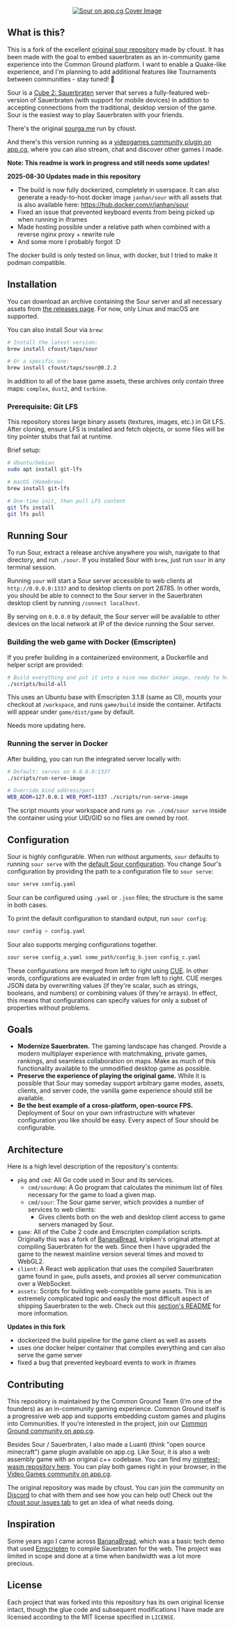 <p align="center">
    <a href="https://sourga.me" target="_blank">
        <img src="gh-assets/sour-cg.png" alt="Sour on app.cg Cover Image">
    </a>
</p>

## What is this?

This is a fork of the excellent [original sour repository](https://github.com/cfoust/sour) made by cfoust. It has been made with the goal to embed sauerbraten as an in-community game experience into the Common Ground platform. I want to enable a Quake-like experience, and I'm planning to add additional features like Tournaments between communities - stay tuned! 🚀

Sour is a <a target="_blank" href="http://sauerbraten.org/">Cube 2: Sauerbraten</a> server that serves a fully-featured web-version of Sauerbraten (with support for mobile devices) in addition to accepting connections from the traditional, desktop version of the game. Sour is the easiest way to play Sauerbraten with your friends.

There's the original <a target="_blank" href="https://sourga.me/">sourga.me</a> run by cfoust.

And there's this version running as a <a target="_blank" href="https://app.cg/c/videogames/">videogames community plugin on app.cg</a>, where you can also stream, chat and discover other games I made.

**Note: This readme is work in progress and still needs some updates!**

**2025-08-30 Updates made in this repository**

- The build is now fully dockerized, completely in userspace. It can also generate a ready-to-host docker image `janhan/sour` with all assets that is also available here: https://hub.docker.com/r/janhan/sour
- Fixed an issue that prevented keyboard events from being picked up when running in iframes
- Made hosting possible under a relative path when combined with a reverse nginx proxy + rewrite rule
- And some more I probably forgot :D

The docker build is only tested on linux, with docker, but I tried to make it podman compatible.

## Installation

You can download an archive containing the Sour server and all necessary assets from [the releases page](https://github.com/cfoust/sour/releases). For now, only Linux and macOS are supported.

You can also install Sour via `brew`:

```bash
# Install the latest version:
brew install cfoust/taps/sour

# Or a specific one:
brew install cfoust/taps/sour@0.2.2
```

In addition to all of the base game assets, these archives only contain three maps: `complex`, `dust2`, and `turbine`.

### Prerequisite: Git LFS

This repository stores large binary assets (textures, images, etc.) in Git LFS. After cloning, ensure LFS is installed and fetch objects, or some files will be tiny pointer stubs that fail at runtime.

Brief setup:

```bash
# Ubuntu/Debian
sudo apt install git-lfs

# macOS (Homebrew)
brew install git-lfs

# One‑time init, then pull LFS content
git lfs install
git lfs pull
```

## Running Sour

To run Sour, extract a release archive anywhere you wish, navigate to that directory, and run `./sour`. If you installed Sour with `brew`, just run `sour` in any terminal session.

Running `sour` will start a Sour server accessible to web clients at `http://0.0.0.0:1337` and to desktop clients on port 28785. In other words, you should be able to connect to the Sour server in the Sauerbraten desktop client by running `/connect localhost`.

By serving on `0.0.0.0` by default, the Sour server will be available to other devices on the local network at IP of the device running the Sour server.

### Building the web game with Docker (Emscripten)

If you prefer building in a containerized environment, a Dockerfile and helper script are provided:

```bash
# Build everything and put it into a nice new docker image, ready to host
./scripts/build-all
```

This uses an Ubuntu base with Emscripten 3.1.8 (same as CI), mounts your checkout at `/workspace`, and runs `game/build` inside the container. Artifacts will appear under `game/dist/game` by default.

Needs more updating here.

### Running the server in Docker

After building, you can run the integrated server locally with:

```bash
# Default: serves on 0.0.0.0:1337
./scripts/run-serve-image

# Override bind address/port
WEB_ADDR=127.0.0.1 WEB_PORT=1337 ./scripts/run-serve-image
```

The script mounts your workspace and runs `go run ./cmd/sour serve` inside the container using your UID/GID so no files are owned by root.

## Configuration

Sour is highly configurable. When run without arguments, `sour` defaults to running `sour serve` with the [default Sour configuration](https://github.com/cfoust/sour/blob/main/pkg/config/default.yaml). You change Sour's configuration by providing the path to a configuration file to `sour serve`:

```bash
sour serve config.yaml
```

Sour can be configured using `.yaml` or `.json` files; the structure is the same in both cases.

To print the default configuration to standard output, run `sour config`:

```bash
sour config > config.yaml
```

Sour also supports merging configurations together.

```bash
sour serve config_a.yaml some_path/config_b.json config_c.yaml
```

These configurations are merged from left to right using [CUE](https://cuelang.org/docs/). In other words, configurations are evaluated in order from left to right. CUE merges JSON data by overwriting values (if they're scalar, such as strings, booleans, and numbers) or combining values (if they're arrays). In effect, this means that configurations can specify values for only a subset of properties without problems.

## Goals

- **Modernize Sauerbraten.** The gaming landscape has changed. Provide a modern multiplayer experience with matchmaking, private games, rankings, and seamless collaboration on maps. Make as much of this functionality available to the unmodified desktop game as possible.
- **Preserve the experience of playing the original game.** While it is possible that Sour may someday support arbitrary game modes, assets, clients, and server code, the vanilla game experience should still be available.
- **Be the best example of a cross-platform, open-source FPS.** Deployment of Sour on your own infrastructure with whatever configuration you like should be easy. Every aspect of Sour should be configurable.

## Architecture

Here is a high level description of the repository's contents:

- `pkg` and `cmd`: All Go code used in Sour and its services.
  - `cmd/sourdump`: A Go program that calculates the minimum list of files necessary for the game to load a given map.
  - `cmd/sour`: The Sour game server, which provides a number of services to web clients:
    - Gives clients both on the web and desktop client access to game servers managed by Sour.
- `game`: All of the Cube 2 code and Emscripten compilation scripts. Originally this was a fork of [BananaBread](https://github.com/kripken/BananaBread), kripken's original attempt at compiling Sauerbraten for the web. Since then I have upgraded the game to the newest mainline version several times and moved to WebGL2.
- `client`: A React web application that uses the compiled Sauerbraten game found in `game`, pulls assets, and proxies all server communication over a WebSocket.
- `assets`: Scripts for building web-compatible game assets. This is an extremely complicated topic and easily the most difficult aspect of shipping Sauerbraten to the web. Check out this [section's README](assets/README.md) for more information.

**Updates in this fork**

- dockerized the build pipeline for the game client as well as assets
- uses one docker helper container that compiles everything and can also serve the game server
- fixed a bug that prevented keyboard events to work in iframes



## Contributing

This repository is maintained by the Common Ground Team (I'm one of the founders) as an in-community gaming experience. Common Ground itself is a progressive web app and supports embedding custom games and plugins into Communities. If you're interested in the project, join our [Common Ground community on app.cg](https://app.cg/c/commonground/).

Besides Sour / Sauerbraten, I also made a Luanti (think "open source minecraft") game plugin available on app.cg. Like Sour, it is also a web assembly game with an original c++ codebase. You can find my [minetest-wasm repository here](https://github.com/Kaesual/minetest-wasm). You can play both games right in your browser, in the [Video Games community on app.cg](https://app.cg/c/videogames/).

The original repository was made by cfoust. You can join the community on [Discord](https://discord.gg/WP3EbYym4M) to chat with them and see how you can help out! Check out the [cfoust sour issues tab](https://github.com/cfoust/sour/issues) to get an idea of what needs doing.

## Inspiration

Some years ago I came across [BananaBread](https://github.com/kripken/BananaBread), which was a basic tech demo that used [Emscripten](https://emscripten.org/) to compile Sauerbraten for the web. The project was limited in scope and done at a time when bandwidth was a lot more precious.

## License

Each project that was forked into this repository has its own original license intact, though the glue code and subsequent modifications I have made are licensed according to the MIT license specified in `LICENSE`.
